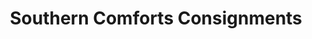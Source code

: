 ---
title: "Southern Comforts Consignments"
url: /roswell/southern-comforts-consignments/
shop: furniture
---